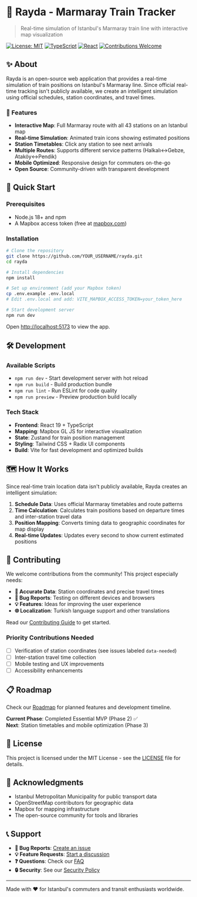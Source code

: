 # 🚊 Rayda - Marmaray Train Tracker

> Real-time simulation of Istanbul's Marmaray train line with interactive map visualization

[![License: MIT](https://img.shields.io/badge/License-MIT-yellow.svg)](https://opensource.org/licenses/MIT)
[![TypeScript](https://img.shields.io/badge/TypeScript-5.8-blue.svg)](https://www.typescriptlang.org/)
[![React](https://img.shields.io/badge/React-19-61dafb.svg)](https://reactjs.org/)
[![Contributions Welcome](https://img.shields.io/badge/contributions-welcome-brightgreen.svg)](CONTRIBUTING.md)

## ✨ About

Rayda is an open-source web application that provides a real-time simulation of train positions on Istanbul's Marmaray line. Since official real-time tracking isn't publicly available, we create an intelligent simulation using official schedules, station coordinates, and travel times.

### 🎯 Features

- **Interactive Map**: Full Marmaray route with all 43 stations on an Istanbul map
- **Real-time Simulation**: Animated train icons showing estimated positions
- **Station Timetables**: Click any station to see next arrivals
- **Multiple Routes**: Supports different service patterns (Halkalı↔Gebze, Ataköy↔Pendik)
- **Mobile Optimized**: Responsive design for commuters on-the-go
- **Open Source**: Community-driven with transparent development

## 🚀 Quick Start

### Prerequisites
- Node.js 18+ and npm
- A Mapbox access token (free at [mapbox.com](https://mapbox.com))

### Installation

```bash
# Clone the repository
git clone https://github.com/YOUR_USERNAME/rayda.git
cd rayda

# Install dependencies
npm install

# Set up environment (add your Mapbox token)
cp .env.example .env.local
# Edit .env.local and add: VITE_MAPBOX_ACCESS_TOKEN=your_token_here

# Start development server
npm run dev
```

Open [http://localhost:5173](http://localhost:5173) to view the app.

## 🛠 Development

### Available Scripts

- `npm run dev` - Start development server with hot reload
- `npm run build` - Build production bundle
- `npm run lint` - Run ESLint for code quality
- `npm run preview` - Preview production build locally

### Tech Stack

- **Frontend**: React 19 + TypeScript
- **Mapping**: Mapbox GL JS for interactive visualization
- **State**: Zustand for train position management
- **Styling**: Tailwind CSS + Radix UI components
- **Build**: Vite for fast development and optimized builds

## 🗺 How It Works

Since real-time train location data isn't publicly available, Rayda creates an intelligent simulation:

1. **Schedule Data**: Uses official Marmaray timetables and route patterns
2. **Time Calculation**: Calculates train positions based on departure times and inter-station travel data
3. **Position Mapping**: Converts timing data to geographic coordinates for map display
4. **Real-time Updates**: Updates every second to show current estimated positions

## 🤝 Contributing

We welcome contributions from the community! This project especially needs:

- **📍 Accurate Data**: Station coordinates and precise travel times
- **🐛 Bug Reports**: Testing on different devices and browsers
- **💡 Features**: Ideas for improving the user experience
- **🌐 Localization**: Turkish language support and other translations

Read our [Contributing Guide](CONTRIBUTING.md) to get started.

### Priority Contributions Needed

- [ ] Verification of station coordinates (see issues labeled `data-needed`)
- [ ] Inter-station travel time collection
- [ ] Mobile testing and UX improvements
- [ ] Accessibility enhancements

## 📋 Roadmap

Check our [Roadmap](ROADMAP.md) for planned features and development timeline.

**Current Phase**: Completed Essential MVP (Phase 2) ✅  
**Next**: Station timetables and mobile optimization (Phase 3)

## 📄 License

This project is licensed under the MIT License - see the [LICENSE](LICENSE) file for details.

## 🙏 Acknowledgments

- Istanbul Metropolitan Municipality for public transport data
- OpenStreetMap contributors for geographic data
- Mapbox for mapping infrastructure
- The open-source community for tools and libraries

## 📞 Support

- **🐛 Bug Reports**: [Create an issue](https://github.com/YOUR_USERNAME/rayda/issues/new/choose)
- **💡 Feature Requests**: [Start a discussion](https://github.com/YOUR_USERNAME/rayda/discussions)
- **❓ Questions**: Check our [FAQ](https://github.com/YOUR_USERNAME/rayda/discussions/categories/q-a)
- **🔒 Security**: See our [Security Policy](SECURITY.md)

---

Made with ❤️ for Istanbul's commuters and transit enthusiasts worldwide.